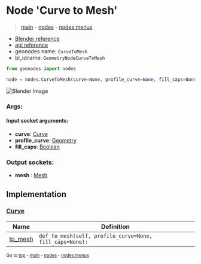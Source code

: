 # Node 'Curve to Mesh'

> [main](../structure.md) - [nodes](nodes.md) - [nodes menus](nodes_menus.md)

- [Blender reference](https://docs.blender.org/manual/en/latest/modeling/geometry_nodes/curve/curve_to_mesh.html)
- [api reference](https://docs.blender.org/api/current/bpy.types.GeometryNodeCurveToMesh.html)
- geonodes name: `CurveToMesh`
- bl_idname: `GeometryNodeCurveToMesh`

```python
from geonodes import nodes

node = nodes.CurveToMesh(curve=None, profile_curve=None, fill_caps=None)
```

![Blender Image](https://docs.blender.org/manual/en/latest/_images/node-types_GeometryNodeCurveToMesh.webp)

### Args:

#### Input socket arguments:

- **curve**: [Curve](Curve.md)
- **profile_curve**: [Geometry](Geometry.md)
- **fill_caps**: [Boolean](Boolean.md)

### Output sockets:

- **mesh** : [Mesh](Mesh.md)

## Implementation

### [Curve](Curve.md)

| Name | Definition |
|------|------------|
 | [to_mesh](Curve.md#to_mesh) | `def to_mesh(self, profile_curve=None, fill_caps=None):` |

<sub>Go to [top](#node-Curve-to-Mesh) - [main](../structure.md) - [nodes](nodes.md) - [nodes menus](nodes_menus.md)</sub>

